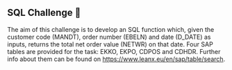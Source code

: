 ## SQL Challenge :floppy_disk:
The aim of this challenge is to develop an SQL function which, given the customer code (MANDT), order number (EBELN) and date (D_DATE) as inputs, returns the total net order value (NETWR) on that date.
Four SAP tables are provided for the task: EKKO, EKPO, CDPOS and CDHDR. Further info about them can be found on https://www.leanx.eu/en/sap/table/search.
